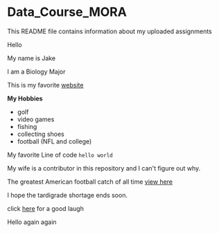# Data_Course_MORA

This README file contains information about my uploaded assignments

Hello

My name is Jake

I am a Biology Major

This is my favorite [website](https://stockx.com)

**My Hobbies**
* golf
* video games
* fishing
* collecting shoes
* football (NFL and college)

My favorite Line of code ```hello world```

My wife is a contributor in this repository and I can't figure out why.

The greatest American football catch of all time [view here](https://www.youtube.com/watch?v=zxbz3DDQzHU)

I hope the tardigrade shortage ends soon.

click [here](https://www.youtube.com/watch?v=z6EchXyieos) for a good laugh

Hello again
again

